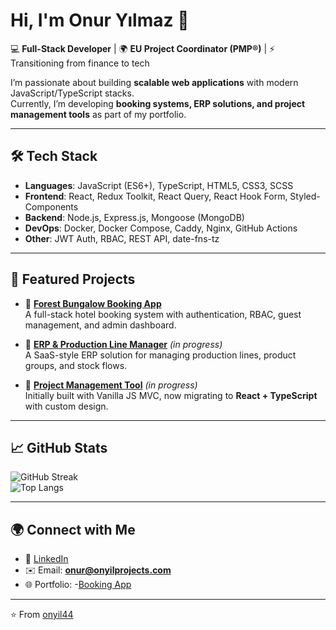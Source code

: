 # Hi, I'm Onur Yılmaz 👋

💻 **Full-Stack Developer** | 🌍 **EU Project Coordinator (PMP®)** | ⚡ Transitioning from finance to tech  

I’m passionate about building **scalable web applications** with modern JavaScript/TypeScript stacks.  
Currently, I’m developing **booking systems, ERP solutions, and project management tools** as part of my portfolio.  

---

## 🛠️ Tech Stack

- **Languages**: JavaScript (ES6+), TypeScript, HTML5, CSS3, SCSS  
- **Frontend**: React, Redux Toolkit, React Query, React Hook Form, Styled-Components  
- **Backend**: Node.js, Express.js, Mongoose (MongoDB)  
- **DevOps**: Docker, Docker Compose, Caddy, Nginx, GitHub Actions  
- **Other**: JWT Auth, RBAC, REST API, date-fns-tz  

---

## 📌 Featured Projects

- 🔗 **[Forest Bungalow Booking App](https://github.com/onyil44/bungalow-backend)**  
  A full-stack hotel booking system with authentication, RBAC, guest management, and admin dashboard.

- 🔗 **[ERP & Production Line Manager](#)** *(in progress)*  
  A SaaS-style ERP solution for managing production lines, product groups, and stock flows.

- 🔗 **[Project Management Tool](#)** *(in progress)*  
  Initially built with Vanilla JS MVC, now migrating to **React + TypeScript** with custom design.

---

## 📈 GitHub Stats

![GitHub Streak](https://streak-stats.demolab.com?user=onyil44&theme=tokyonight&hide_border=true)  
![Top Langs](https://github-readme-stats.vercel.app/api/top-langs/?username=onyil44&layout=compact&theme=tokyonight&hide_border=true)

---

## 🌍 Connect with Me

- 💼 [LinkedIn](https://www.linkedin.com/in/onur-y%C4%B1lmaz-b8650b324/)  
- ✉️ Email: **onur@onyilprojects.com**
- 🌐 Portfolio:
    -[Booking App](https://bungalow.onyilprojects.com)

---

⭐️ From [onyil44](https://github.com/onyil44)
